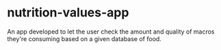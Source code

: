 # nutrition-values-app
An app developed to let the user check the amount and quality of macros they're consuming based on a given database of food.
